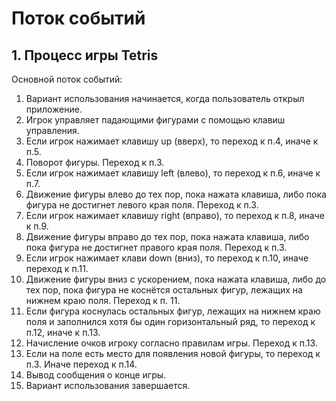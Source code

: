 # Поток событий

## 1. Процесс игры Tetris

Основной поток событий:

 1. Вариант использования начинается, когда пользователь открыл приложение.
 2. Игрок управляет падающими фигурами с помощью клавиш управления.
 3. Если игрок нажимает клавишу up (вверх), то переход к п.4, иначе к п.5.
 4. Поворот фигуры. Переход к п.3.
 5. Если игрок нажимает клавишу left (влево), то переход к п.6, иначе к п.7.
 6. Движение фигуры влево до тех пор, пока нажата клавиша, либо пока фигура не достигнет левого края поля. Переход к п.3.
 7. Если игрок нажимает клавишу right (вправо), то переход к п.8, иначе к п.9.
 8. Движение фигуры вправо до тех пор, пока нажата клавиша, либо пока фигура не достигнет правого края поля. Переход к п.3.
 9. Если игрок нажимает клави down (вниз), то переход к п.10, иначе переход к п.11.
10. Движение фигуры вниз с ускорением, пока нажата клавиша, либо до тех пор, пока фигура не коснётся остальных фигур, лежащих на нижнем краю поля. Переход к п. 11.
11. Если фигура коснулась остальных фигур, лежащих на нижнем краю поля и заполнился хотя бы один горизонтальный ряд, то переход к п.12, иначе к п.13.
12. Начисление очков игроку согласно правилам игры. Переход к п.13. 
13. Если на поле есть место для появления новой фигуры, то переход к п.3. Иначе переход к п.14.
14. Вывод сообщения о конце игры.
15. Вариант использования завершается. 